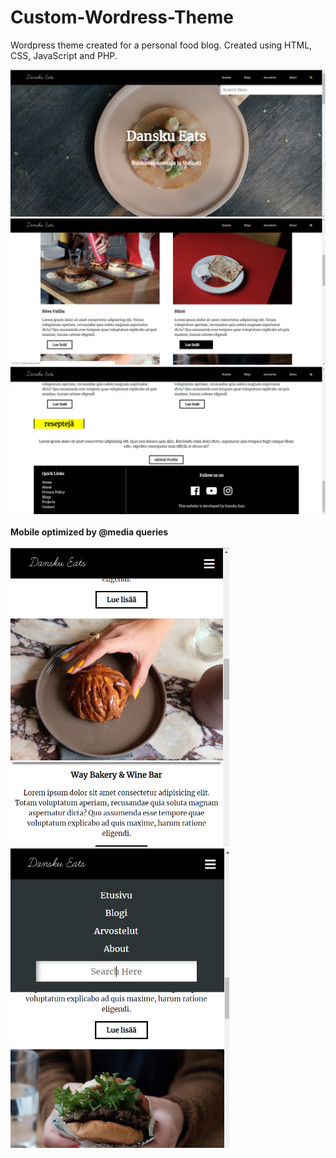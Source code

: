 # Custom-Wordress-Theme
Wordpress theme created for a personal food blog. Created using HTML, CSS, JavaScript and PHP.

<img src="danskuEatsScreenshots/Screenshot2.png" width=700>
<img src="danskuEatsScreenshots/Screenshot3.png" width=700>
<img src="danskuEatsScreenshots/Screenshot4.png" width=700>
<br>
<br>
<b>Mobile optimized by @media queries</b>
<br>
<br>
<img src="danskuEatsScreenshots/Screenshot5.png" width=350><img src="danskuEatsScreenshots/Screenshot6.png" width=350>
